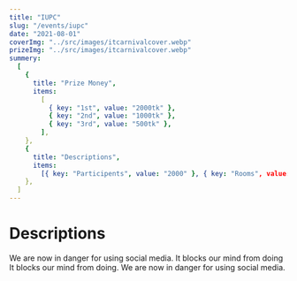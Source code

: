 ```yaml
---
title: "IUPC"
slug: "/events/iupc"
date: "2021-08-01"
coverImg: "../src/images/itcarnivalcover.webp"
prizeImg: "../src/images/itcarnivalcover.webp"
summery:
  [
    {
      title: "Prize Money",
      items:
        [
          { key: "1st", value: "2000tk" },
          { key: "2nd", value: "1000tk" },
          { key: "3rd", value: "500tk" },
        ],
    },
    {
      title: "Descriptions",
      items:
        [{ key: "Participents", value: "2000" }, { key: "Rooms", value: "1" }],
    },
  ]
---
```


# Descriptions

We are now in danger for using social media. It blocks our mind from doing
It blocks our mind from doing. We are now in danger for using social media.
